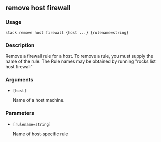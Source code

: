 ## remove host firewall

### Usage

`stack remove host firewall {host ...} {rulename=string}`

### Description


Remove a firewall rule for a host. To remove a rule,
you must supply the name of the rule. The Rule names may
be obtained by running "rocks list host firewall"



### Arguments

* `[host]`

   Name of a host machine.


### Parameters
* `[rulename=string]`

   Name of host-specific rule


